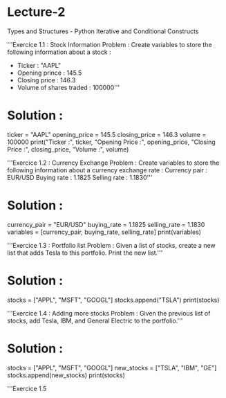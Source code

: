 # Lecture-2
 Types and Structures - Python Iterative and Conditional Constructs

'''Exercice 1.1 : Stock Information
Problem : Create variables to store the following information about a stock :
- Ticker : "AAPL"
- Opening prince : 145.5
- Closing price : 146.3
- Volume of shares traded : 100000'''

# Solution :
ticker = "AAPL"
opening_price = 145.5
closing_price = 146.3
volume = 100000
print("Ticker :", ticker, "Opening Price :", opening_price, "Closing Price :", closing_price, "Volume :", volume)


'''Exercice 1.2 : Currency Exchange
Problem : Create variables to store the following information about a currency exchange rate :
Currency pair : EUR/USD
Buying rate : 1.1825
Selling rate : 1.1830'''

# Solution :
currency_pair = "EUR/USD"
buying_rate = 1.1825
selling_rate = 1.1830
variables = [currency_pair, buying_rate, selling_rate]
print(variables)


'''Exercice 1.3 : Portfolio list
Problem : Given a list of stocks, create a new list that adds Tesla to this portfolio. Print the new list.'''
# Solution :
stocks = ["APPL", "MSFT", "GOOGL"]
stocks.append("TSLA")
print(stocks)


'''Exercice 1.4 : Adding more stocks
Problem : Given the previous list of stocks, add Tesla, IBM, and General Electric to the portfolio.'''

# Solution :
stocks = ["APPL", "MSFT", "GOOGL"]
new_stocks = ["TSLA", "IBM", "GE"]
stocks.append(new_stocks)
print(stocks)


'''Exercice 1.5
